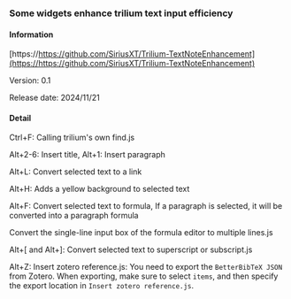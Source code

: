 ### Some widgets enhance trilium text input efficiency

#### Information

[https://https://github.com/SiriusXT/Trilium-TextNoteEnhancement](https://https://github.com/SiriusXT/Trilium-TextNoteEnhancement)

Version: 0.1

Release date: 2024/11/21

#### Detail

Ctrl+F: Calling trilium's own find.js

Alt+2-6: Insert title, Alt+1: Insert paragraph

Alt+L: Convert selected text to a link

Alt+H: Adds a yellow background to selected text

Alt+F: Convert selected text to formula, If a paragraph is selected, it will be converted into a paragraph formula

Convert the single-line input box of the formula editor to multiple lines.js

Alt+\[ and Alt+\]: Convert selected text to superscript or subscript.js

Alt+Z: Insert zotero reference.js: You need to export the `BetterBibTeX JSON` from Zotero. When exporting, make sure to select `items`, and then specify the export location in `Insert zotero reference.js`.